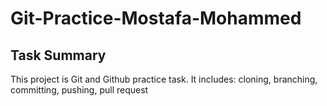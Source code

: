 # Git-Practice-Mostafa-Mohammed

## Task Summary
This project is Git and Github practice task.
It includes: cloning, branching, committing, pushing, pull request